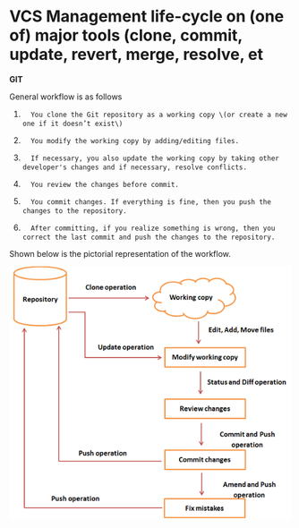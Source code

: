 # VCS Management life-cycle on \(one of\) major tools \(clone, commit, update, revert, merge, resolve, et

**GIT**

General workflow is as follows

1.       You clone the Git repository as a working copy \(or create a new one if it doesn’t exist\)

2.       You modify the working copy by adding/editing files.

3.       If necessary, you also update the working copy by taking other developer's changes and if necessary, resolve conflicts.

4.       You review the changes before commit.

5.       You commit changes. If everything is fine, then you push the changes to the repository.

6.       After committing, if you realize something is wrong, then you correct the last commit and push the changes to the repository.

Shown below is the pictorial representation of the workflow.

![](../../.gitbook/assets/image%20%2883%29.png)

